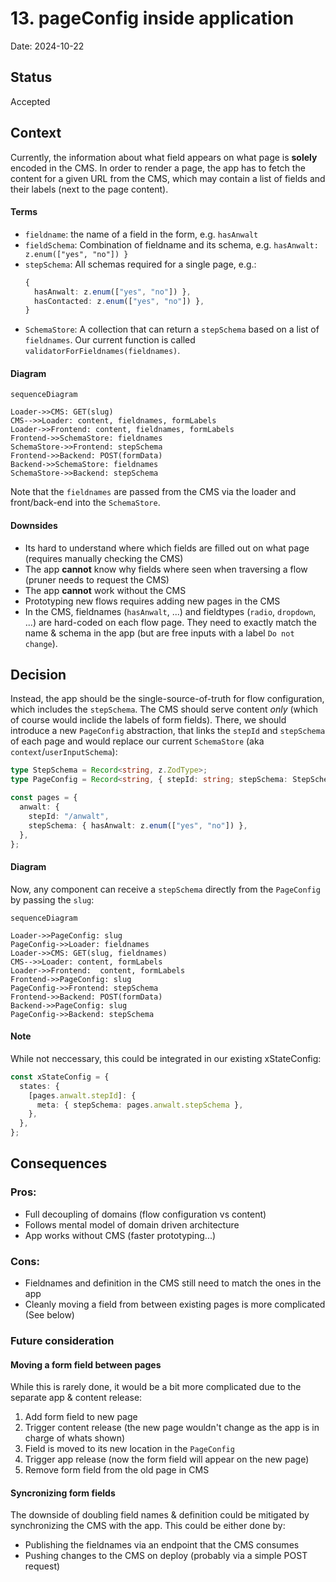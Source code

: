 # 13. pageConfig inside application

Date: 2024-10-22

## Status

Accepted

## Context

Currently, the information about what field appears on what page is **solely** encoded in the CMS. In order to render a page, the app has to fetch the content for a given URL from the CMS, which may contain a list of fields and their labels (next to the page content).

#### Terms

- `fieldname`: the name of a field in the form, e.g. `hasAnwalt`
- `fieldSchema`: Combination of fieldname and its schema, e.g. `hasAnwalt: z.enum(["yes", "no"]) }`
- `stepSchema`: All schemas required for a single page, e.g.:
  ```typescript
  {
    hasAnwalt: z.enum(["yes", "no"]) },
    hasContacted: z.enum(["yes", "no"]) },
  }
  ```
- `SchemaStore`: A collection that can return a `stepSchema` based on a list of `fieldnames`. Our current function is called `validatorForFieldnames(fieldnames)`.

#### Diagram

```mermaid
sequenceDiagram

Loader->>CMS: GET(slug)
CMS-->>Loader: content, fieldnames, formLabels
Loader->>Frontend: content, fieldnames, formLabels
Frontend->>SchemaStore: fieldnames
SchemaStore->>Frontend: stepSchema
Frontend->>Backend: POST(formData)
Backend->>SchemaStore: fieldnames
SchemaStore->>Backend: stepSchema
```

Note that the `fieldnames` are passed from the CMS via the loader and front/back-end into the `SchemaStore`.

#### Downsides

- Its hard to understand where which fields are filled out on what page (requires manually checking the CMS)
- The app **cannot** know why fields where seen when traversing a flow (pruner needs to request the CMS)
- The app **cannot** work without the CMS
- Prototyping new flows requires adding new pages in the CMS
- In the CMS, fieldnames (`hasAnwalt`, ...) and fieldtypes (`radio`, `dropdown`, ...) are hard-coded on each flow page. They need to exactly match the name & schema in the app (but are free inputs with a label `Do not change`).

## Decision

Instead, the app should be the single-source-of-truth for flow configuration, which includes the `stepSchema`. The CMS should serve content _only_ (which of course would inclide the labels of form fields). There, we should introduce a new `PageConfig` abstraction, that links the `stepId` and `stepSchema` of each page and would replace our current `SchemaStore` (aka `context`/`userInputSchema`):

```typescript
type StepSchema = Record<string, z.ZodType>;
type PageConfig = Record<string, { stepId: string; stepSchema: StepSchema }>;

const pages = {
  anwalt: {
    stepId: "/anwalt",
    stepSchema: { hasAnwalt: z.enum(["yes", "no"]) },
  },
};
```

#### Diagram

Now, any component can receive a `stepSchema` directly from the `PageConfig` by passing the `slug`:

```mermaid
sequenceDiagram

Loader->>PageConfig: slug
PageConfig->>Loader: fieldnames
Loader->>CMS: GET(slug, fieldnames)
CMS-->>Loader: content, formLabels
Loader->>Frontend:  content, formLabels
Frontend->>PageConfig: slug
PageConfig->>Frontend: stepSchema
Frontend->>Backend: POST(formData)
Backend->>PageConfig: slug
PageConfig->>Backend: stepSchema
```

#### Note

While not neccessary, this could be integrated in our existing xStateConfig:

```typescript
const xStateConfig = {
  states: {
    [pages.anwalt.stepId]: {
      meta: { stepSchema: pages.anwalt.stepSchema },
    },
  },
};
```

## Consequences

### Pros:

- Full decoupling of domains (flow configuration vs content)
- Follows mental model of domain driven architecture
- App works without CMS (faster prototyping...)

### Cons:

- Fieldnames and definition in the CMS still need to match the ones in the app
- Cleanly moving a field from between existing pages is more complicated (See below)

### Future consideration

#### Moving a form field between pages

While this is rarely done, it would be a bit more complicated due to the separate app & content release:

1. Add form field to new page
2. Trigger content release (the new page wouldn't change as the app is in charge of whats shown)
3. Field is moved to its new location in the `PageConfig`
4. Trigger app release (now the form field will appear on the new page)
5. Remove form field from the old page in CMS

#### Syncronizing form fields

The downside of doubling field names & definition could be mitigated by synchronizing the CMS with the app. This could be either done by:

- Publishing the fieldnames via an endpoint that the CMS consumes
- Pushing changes to the CMS on deploy (probably via a simple POST request)

